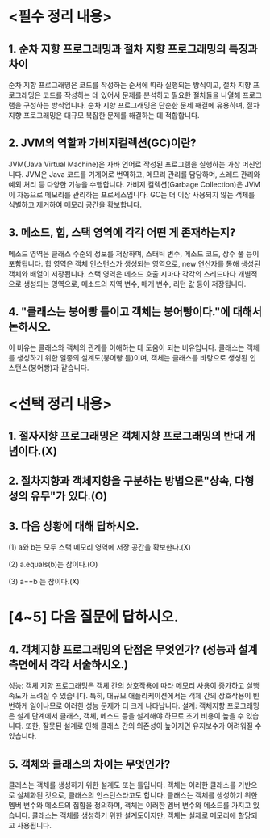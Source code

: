 # <필수 정리 내용>
## 1. 순차 지향 프로그래밍과 절차 지향 프로그래밍의 특징과 차이
순차 지향 프로그래밍은 코드를 작성하는 순서에 따라 실행되는 방식이고, 절차 지향 프로그래밍은 코드를 작성하는 데 있어서 문제를 분석하고 필요한 절차들을 나열해 프로그램을 구성하는 방식입니다.
순차 지향 프로그래밍은 단순한 문제 해결에 유용하며, 절차 지향 프로그래밍은 대규모 복잡한 문제를 해결하는 데 적합합니다.

## 2. JVM의 역할과 가비지컬렉션(GC)이란?
JVM(Java Virtual Machine)은 자바 언어로 작성된 프로그램을 실행하는 가상 머신입니다.
JVM은 Java 코드를 기계어로 번역하고, 메모리 관리를 담당하며, 스레드 관리와 예외 처리 등 다양한 기능을 수행합니다.
가비지 컬렉션(Garbage Collection)은 JVM이 자동으로 메모리를 관리하는 프로세스입니다.
GC는 더 이상 사용되지 않는 객체를 식별하고 제거하여 메모리 공간을 확보합니다.

## 3. 메소드, 힙, 스택 영역에 각각 어떤 게 존재하는지?
메소드 영역은 클래스 수준의 정보를 저장하며, 스태틱 변수, 메소드 코드, 상수 풀 등이 포함됩니다.
힙 영역은 객체 인스턴스가 생성되는 영역으로, new 연산자를 통해 생성된 객체와 배열이 저장됩니다.
스택 영역은 메소드 호출 시마다 각각의 스레드마다 개별적으로 생성되는 영역으로, 메소드의 지역 변수, 매개 변수, 리턴 값 등이 저장됩니다.

## 4. "클래스는 붕어빵 틀이고 객체는 붕어빵이다."에 대해서 논하시오.
이 비유는 클래스와 객체의 관계를 이해하는 데 도움이 되는 비유입니다.
클래스는 객체를 생성하기 위한 일종의 설계도(붕어빵 틀)이며, 객체는 클래스를 바탕으로 생성된 인스턴스(붕어빵)과 같습니다.

# <선택 정리 내용>
## 1. 절자지향 프로그래밍은 객체지향 프로그래밍의 반대 개념이다.(X)

## 2. 절차지향과 객체지향을 구분하는 방법으론"상속, 다형성의 유무"가 있다.(O)

## 3. 다음 상황에 대해 답하시오.

(1) a와 b는 모두 스택 메모리 영역에 저장 공간을 확보한다.(X)

(2) a.equals(b)는 참이다.(O)

(3) a==b 는 참이다.(X)

# [4~5] 다음 질문에 답하시오.
## 4. 객체지향 프로그래밍의 단점은 무엇인가? (성능과 설계 측면에서 각각 서술하시오.)
성능: 객체 지향 프로그래밍은 객체 간의 상호작용에 따라 메모리 사용이 증가하고 실행 속도가 느려질 수 있습니다. 특히, 대규모 애플리케이션에서는 객체 간의 상호작용이 빈번하게 일어나므로 이러한 성능 문제가 더 크게 나타납니다.
설계: 객체지향 프로그래밍은 설계 단계에서 클래스, 객체, 메소드 등을 설계해야 하므로 초기 비용이 높을 수 있습니다. 또한, 잘못된 설계로 인해 클래스 간의 의존성이 높아지면 유지보수가 어려워질 수 있습니다.
## 5. 객체와 클래스의 차이는 무엇인가?
클래스는 객체를 생성하기 위한 설계도 또는 틀입니다. 객체는 이러한 클래스를 기반으로 실체화된 것으로, 클래스의 인스턴스라고도 합니다. 클래스는 객체를 생성하기 위한 멤버 변수와 메소드의 집합을 정의하며, 객체는 이러한 멤버 변수와 메소드를 가지고 있습니다. 클래스는 객체를 생성하기 위한 설계도이지만, 객체는 실제로 메모리에 할당되고 사용됩니다.